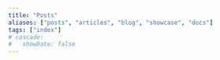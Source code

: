 ```yaml
---
title: "Posts"
aliases: ["posts", "articles", "blog", "showcase", "docs"]
tags: ["index"]
# cascade:
#   showDate: false
---
```

